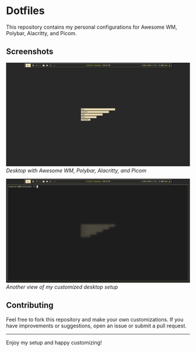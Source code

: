 # Dotfiles

This repository contains my personal configurations for Awesome WM, Polybar, Alacritty, and Picom.

## Screenshots

![Screenshot 1](images/img0.png)
*Desktop with Awesome WM, Polybar, Alacritty, and Picom*

![Screenshot 2](images/img1.png)
*Another view of my customized desktop setup*

## Contributing

Feel free to fork this repository and make your own customizations. If you have improvements or suggestions, open an issue or submit a pull request.

---

Enjoy my setup and happy customizing!
